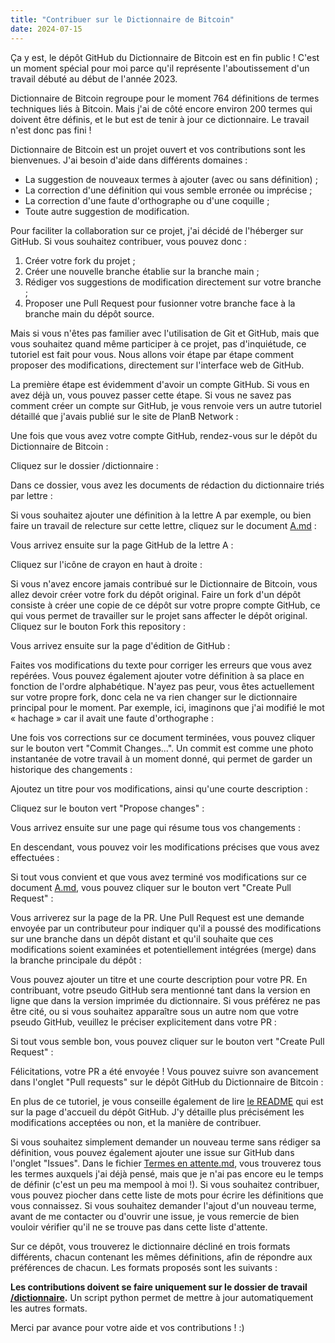 ```yaml
---
title: "Contribuer sur le Dictionnaire de Bitcoin"
date: 2024-07-15
---
```


Ça y est, le dépôt GitHub du Dictionnaire de Bitcoin est en fin public ! C'est un moment spécial pour moi parce qu'il représente l'aboutissement d'un travail débuté au début de l'année 2023.

Dictionnaire de Bitcoin regroupe pour le moment 764 définitions de termes techniques liés à Bitcoin. Mais j'ai de côté encore environ 200 termes qui doivent être définis, et le but est de tenir à jour ce dictionnaire. Le travail n'est donc pas fini !

Dictionnaire de Bitcoin est un projet ouvert et vos contributions sont les bienvenues. J'ai besoin d'aide dans différents domaines :

* La suggestion de nouveaux termes à ajouter (avec ou sans définition) ;
* La correction d'une définition qui vous semble erronée ou imprécise ;
* La correction d'une faute d'orthographe ou d'une coquille ;
* Toute autre suggestion de modification.

Pour faciliter la collaboration sur ce projet, j'ai décidé de l'héberger sur GitHub. Si vous souhaitez contribuer, vous pouvez donc :

1. Créer votre fork du projet ;
2. Créer une nouvelle branche établie sur la branche main ;
3. Rédiger vos suggestions de modification directement sur votre branche ;
4. Proposer une Pull Request pour fusionner votre branche face à la branche main du dépôt source.

Mais si vous n'êtes pas familier avec l'utilisation de Git et GitHub, mais que vous souhaitez quand même participer à ce projet, pas d'inquiétude, ce tutoriel est fait pour vous. Nous allons voir étape par étape comment proposer des modifications, directement sur l'interface web de GitHub.

La première étape est évidemment d'avoir un compte GitHub. Si vous en avez déjà un, vous pouvez passer cette étape. Si vous ne savez pas comment créer un compte sur GitHub, je vous renvoie vers un autre tutoriel détaillé que j'avais publié sur le site de PlanB Network :

Une fois que vous avez votre compte GitHub, rendez-vous sur le dépôt du Dictionnaire de Bitcoin :

Cliquez sur le dossier /dictionnaire :

Dans ce dossier, vous avez les documents de rédaction du dictionnaire triés par lettre :

Si vous souhaitez ajouter une définition à la lettre A par exemple, ou bien faire un travail de relecture sur cette lettre, cliquez sur le document [A.md](http://A.md) :

Vous arrivez ensuite sur la page GitHub de la lettre A :

Cliquez sur l'icône de crayon en haut à droite :

Si vous n'avez encore jamais contribué sur le Dictionnaire de Bitcoin, vous allez devoir créer votre fork du dépôt original. Faire un fork d'un dépôt consiste à créer une copie de ce dépôt sur votre propre compte GitHub, ce qui vous permet de travailler sur le projet sans affecter le dépôt original. Cliquez sur le bouton Fork this repository :

Vous arrivez ensuite sur la page d'édition de GitHub :

Faites vos modifications du texte pour corriger les erreurs que vous avez repérées. Vous pouvez également ajouter votre définition à sa place en fonction de l'ordre alphabétique. N'ayez pas peur, vous êtes actuellement sur votre propre fork, donc cela ne va rien changer sur le dictionnaire principal pour le moment. Par exemple, ici, imaginons que j'ai modifié le mot « hachage » car il avait une faute d'orthographe :

Une fois vos corrections sur ce document terminées, vous pouvez cliquer sur le bouton vert "Commit Changes...". Un commit est comme une photo instantanée de votre travail à un moment donné, qui permet de garder un historique des changements :

Ajoutez un titre pour vos modifications, ainsi qu'une courte description :

Cliquez sur le bouton vert "Propose changes" :

Vous arrivez ensuite sur une page qui résume tous vos changements :

En descendant, vous pouvez voir les modifications précises que vous avez effectuées :

Si tout vous convient et que vous avez terminé vos modifications sur ce document [A.md](http://A.md), vous pouvez cliquer sur le bouton vert "Create Pull Request" :

Vous arriverez sur la page de la PR. Une Pull Request est une demande envoyée par un contributeur pour indiquer qu'il a poussé des modifications sur une branche dans un dépôt distant et qu'il souhaite que ces modifications soient examinées et potentiellement intégrées (merge) dans la branche principale du dépôt :

Vous pouvez ajouter un titre et une courte description pour votre PR. En contribuant, votre pseudo GitHub sera mentionné tant dans la version en ligne que dans la version imprimée du dictionnaire. Si vous préférez ne pas être cité, ou si vous souhaitez apparaître sous un autre nom que votre pseudo GitHub, veuillez le préciser explicitement dans votre PR :

Si tout vous semble bon, vous pouvez cliquer sur le bouton vert "Create Pull Request" :

Félicitations, votre PR a été envoyée ! Vous pouvez suivre son avancement dans l'onglet "Pull requests" sur le dépôt GitHub du Dictionnaire de Bitcoin :

En plus de ce tutoriel, je vous conseille également de lire [le README](https://github.com/LoicPandul/Dictionnaire-de-Bitcoin/blob/main/README.md) qui est sur la page d'accueil du dépôt GitHub. J'y détaille plus précisément les modifications acceptées ou non, et la manière de contribuer.

Si vous souhaitez simplement demander un nouveau terme sans rédiger sa définition, vous pouvez également ajouter une issue sur GitHub dans l'onglet "Issues". Dans le fichier [Termes en attente.md](https://github.com/LoicPandul/Dictionnaire-de-Bitcoin/blob/main/Termes%20en%20attente.md), vous trouverez tous les termes auxquels j'ai déjà pensé, mais que je n'ai pas encore eu le temps de définir (c'est un peu ma mempool à moi !). Si vous souhaitez contribuer, vous pouvez piocher dans cette liste de mots pour écrire les définitions que vous connaissez. Si vous souhaitez demander l'ajout d'un nouveau terme, avant de me contacter ou d'ouvrir une issue, je vous remercie de bien vouloir vérifier qu'il ne se trouve pas dans cette liste d'attente.

Sur ce dépôt, vous trouverez le dictionnaire décliné en trois formats différents, chacun contenant les mêmes définitions, afin de répondre aux préférences de chacun. Les formats proposés sont les suivants :

**Les contributions doivent se faire uniquement sur le dossier de travail** [**/dictionnaire**](https://github.com/LoicPandul/Dictionnaire-de-Bitcoin/blob/main/dictionnaire)**.** Un script python permet de mettre à jour automatiquement les autres formats.

Merci par avance pour votre aide et vos contributions ! :)
